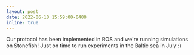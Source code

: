 ```yaml
---
layout: post
date: 2022-06-10 15:59:00-0400
inline: true
---
```


Our protocol has been implemented in ROS and we're running simulations on Stonefish!
Just on time to run experiments in the Baltic sea in July :)
